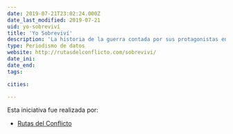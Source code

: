 ```yaml
---
date: 2019-07-21T23:02:24.000Z
date_last_modified: 2019-07-21
uid: yo-sobreviví
title: 'Yo Sobreviví'
description: 'La historia de la guerra contada por sus protagonistas en el marco del conflicto armado en Colombia.'
type: Periodismo de datos
website: http://rutasdelconflicto.com/sobrevivi/
date_ini: 
date_end: 
tags:

cities: 

---
```


Esta iniciativa fue realizada por:

- [Rutas del Conflicto](/organizaciones/rutas-del-conflicto)
